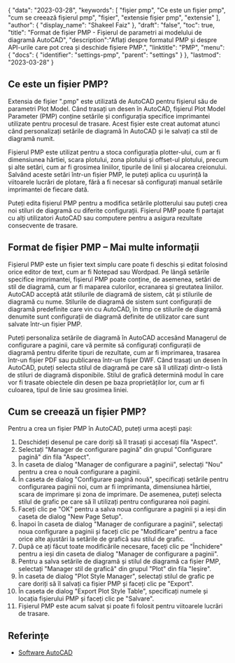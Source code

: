 {
"data": "2023-03-28",
  "keywords": [
"fișier pmp",
"Ce este un fișier pmp",
"cum se creează fișierul pmp",
"fişier",
"extensie fișier pmp",
"extensie"
],
  "author": {
"display_name": "Shakeel Faiz"
},
"draft": "false",
"toc": true,
"title": "Format de fișier PMP - Fișierul de parametri ai modelului de diagramă AutoCAD",
  "description":"Aflați despre formatul PMP și despre API-urile care pot crea și deschide fișiere PMP.",
  "linktitle": "PMP",
  "menu": {
    "docs": {
      "identifier": "settings-pmp",
      "parent": "settings"
}
},
"lastmod": "2023-03-28"
}

## Ce este un fișier PMP?

Extensia de fișier ".pmp" este utilizată de AutoCAD pentru fișierul său de parametri Plot Model. Când trasați un desen în AutoCAD, fișierul Plot Model Parameter (PMP) conține setările și configurația specifice imprimantei utilizate pentru procesul de trasare. Acest fișier este creat automat atunci când personalizați setările de diagramă în AutoCAD și le salvați ca stil de diagramă numit.

Fișierul PMP este utilizat pentru a stoca configurația plotter-ului, cum ar fi dimensiunea hârtiei, scara plotului, zona plotului și offset-ul plotului, precum și alte setări, cum ar fi grosimea liniilor, tipurile de linii și alocarea creionului. Salvând aceste setări într-un fișier PMP, le puteți aplica cu ușurință la viitoarele lucrări de plotare, fără a fi necesar să configurați manual setările imprimantei de fiecare dată.

Puteți edita fișierul PMP pentru a modifica setările plotterului sau puteți crea noi stiluri de diagramă cu diferite configurații. Fișierul PMP poate fi partajat cu alți utilizatori AutoCAD sau computere pentru a asigura rezultate consecvente de trasare.

## Format de fișier PMP – Mai multe informații

Fișierul PMP este un fișier text simplu care poate fi deschis și editat folosind orice editor de text, cum ar fi Notepad sau Wordpad. Pe lângă setările specifice imprimantei, fișierul PMP poate conține, de asemenea, setări de stil de diagramă, cum ar fi maparea culorilor, ecranarea și greutatea liniilor. AutoCAD acceptă atât stilurile de diagramă de sistem, cât și stilurile de diagramă cu nume. Stilurile de diagramă de sistem sunt configurații de diagramă predefinite care vin cu AutoCAD, în timp ce stilurile de diagramă denumite sunt configurații de diagramă definite de utilizator care sunt salvate într-un fișier PMP.

Puteți personaliza setările de diagramă în AutoCAD accesând Managerul de configurare a paginii, care vă permite să configurați configurații de diagramă pentru diferite tipuri de rezultate, cum ar fi imprimarea, trasarea într-un fișier PDF sau publicarea într-un fișier DWF. Când trasați un desen în AutoCAD, puteți selecta stilul de diagramă pe care să îl utilizați dintr-o listă de stiluri de diagramă disponibile. Stilul de grafică determină modul în care vor fi trasate obiectele din desen pe baza proprietăților lor, cum ar fi culoarea, tipul de linie sau grosimea liniei.

## Cum se creează un fișier PMP?

Pentru a crea un fișier PMP în AutoCAD, puteți urma acești pași:

1. Deschideți desenul pe care doriți să îl trasați și accesați fila "Aspect".
2. Selectați "Manager de configurare pagină" din grupul "Configurare pagină" din fila "Aspect".
3. În caseta de dialog "Manager de configurare a paginii", selectați "Nou" pentru a crea o nouă configurare a paginii.
4. În caseta de dialog "Configurare pagină nouă", specificați setările pentru configurarea paginii noi, cum ar fi imprimanta, dimensiunea hârtiei, scara de imprimare și zona de imprimare. De asemenea, puteți selecta stilul de grafic pe care să îl utilizați pentru configurarea noii pagini.
5. Faceți clic pe "OK" pentru a salva noua configurare a paginii și a ieși din caseta de dialog "New Page Setup".
6. Înapoi în caseta de dialog "Manager de configurare a paginii", selectați noua configurare a paginii și faceți clic pe "Modificare" pentru a face orice alte ajustări la setările de grafică sau stilul de grafic.
7. După ce ați făcut toate modificările necesare, faceți clic pe "Închidere" pentru a ieși din caseta de dialog "Manager de configurare a paginii".
8. Pentru a salva setările de diagramă și stilul de diagramă ca fișier PMP, selectați "Manager stil de grafică" din grupul "Plot" din fila "Ieșire".
9. În caseta de dialog "Plot Style Manager", selectați stilul de grafic pe care doriți să îl salvați ca fișier PMP și faceți clic pe "Export".
10. În caseta de dialog "Export Plot Style Table", specificați numele și locația fișierului PMP și faceți clic pe "Salvare".
11. Fișierul PMP este acum salvat și poate fi folosit pentru viitoarele lucrări de trasare.

## Referințe
* [Software AutoCAD](https://en.wikipedia.org/wiki/AutoCAD)

